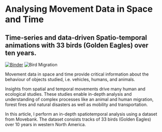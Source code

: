 # Analysing Movement Data in Space and Time
## Time-series and data-driven Spatio-temporal animations with 33 birds (Golden Eagles) over ten years.

[![Binder](https://mybinder.org/badge_logo.svg)](https://mybinder.org/v2/gh/shakasom/geocoding/master)
![Bird Migration](https://cdn-images-1.medium.com/max/1000/1*STHkqdFSh7nRr7JQ8CHY7g.gif)

Movement data in space and time provide critical information about the behaviour of objects studied, i.e. vehicles, humans, and animals.

Insights from spatial and temporal movements drive many human and ecological studies. These studies enable in-depth analysis and understanding of complex processes like an animal and human migration, forest fires and natural disasters as well as mobility and transportation.

In this article, I perform an in-depth spatiotemporal analysis using a dataset from Movebank. The dataset consists tracks of 33 birds (Golden Eagles) over 10 years in western North America.
